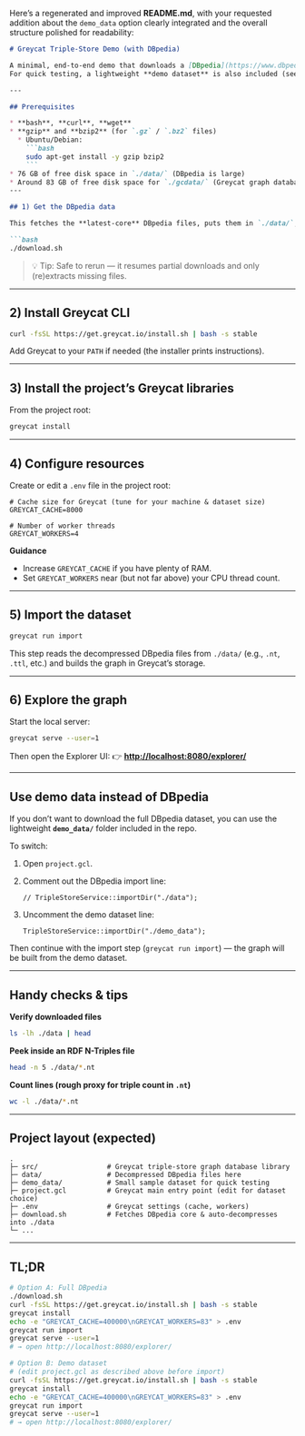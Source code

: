Here’s a regenerated and improved **README.md**, with your requested addition about the `demo_data` option clearly integrated and the overall structure polished for readability:

````markdown
# Greycat Triple-Store Demo (with DBpedia)

A minimal, end-to-end demo that downloads a [DBpedia](https://www.dbpedia.org/) snapshot, imports it into **Greycat**, and lets you explore the data as a knowledge graph.  
For quick testing, a lightweight **demo dataset** is also included (see [Use demo data instead of DBpedia](#use-demo-data-instead-of-dbpedia)).

---

## Prerequisites

* **bash**, **curl**, **wget**
* **gzip** and **bzip2** (for `.gz` / `.bz2` files)
  * Ubuntu/Debian:  
    ```bash
    sudo apt-get install -y gzip bzip2
    ```
* 76 GB of free disk space in `./data/` (DBpedia is large)
* Around 83 GB of free disk space for `./gcdata/` (Greycat graph database)
---

## 1) Get the DBpedia data

This fetches the **latest-core** DBpedia files, puts them in `./data/`, and auto-decompresses archives:

```bash
./download.sh
````

> 💡 Tip: Safe to rerun — it resumes partial downloads and only (re)extracts missing files.

---

## 2) Install Greycat CLI

```bash
curl -fsSL https://get.greycat.io/install.sh | bash -s stable
```

Add Greycat to your `PATH` if needed (the installer prints instructions).

---

## 3) Install the project’s Greycat libraries

From the project root:

```bash
greycat install
```

---

## 4) Configure resources

Create or edit a `.env` file in the project root:

```env
# Cache size for Greycat (tune for your machine & dataset size)
GREYCAT_CACHE=8000

# Number of worker threads
GREYCAT_WORKERS=4
```

**Guidance**

* Increase `GREYCAT_CACHE` if you have plenty of RAM.
* Set `GREYCAT_WORKERS` near (but not far above) your CPU thread count.

---

## 5) Import the dataset

```bash
greycat run import
```

This step reads the decompressed DBpedia files from `./data/` (e.g., `.nt`, `.ttl`, etc.) and builds the graph in Greycat’s storage.

---

## 6) Explore the graph

Start the local server:

```bash
greycat serve --user=1
```

Then open the Explorer UI:
👉 **[http://localhost:8080/explorer/](http://localhost:8080/explorer/)**

---

## Use demo data instead of DBpedia

If you don’t want to download the full DBpedia dataset, you can use the lightweight **`demo_data/`** folder included in the repo.

To switch:

1. Open `project.gcl`.
2. Comment out the DBpedia import line:

   ```gcl
   // TripleStoreService::importDir("./data");
   ```
3. Uncomment the demo dataset line:

   ```gcl
   TripleStoreService::importDir("./demo_data");
   ```

Then continue with the import step (`greycat run import`) — the graph will be built from the demo dataset.

---

## Handy checks & tips

**Verify downloaded files**

```bash
ls -lh ./data | head
```

**Peek inside an RDF N-Triples file**

```bash
head -n 5 ./data/*.nt
```

**Count lines (rough proxy for triple count in `.nt`)**

```bash
wc -l ./data/*.nt
```

---

## Project layout (expected)

```
.
├─ src/                 # Greycat triple-store graph database library
├─ data/                # Decompressed DBpedia files here
├─ demo_data/           # Small sample dataset for quick testing
├─ project.gcl          # Greycat main entry point (edit for dataset choice)
├─ .env                 # Greycat settings (cache, workers)
├─ download.sh          # Fetches DBpedia core & auto-decompresses into ./data
└─ ...
```

---

## TL;DR

```bash
# Option A: Full DBpedia
./download.sh
curl -fsSL https://get.greycat.io/install.sh | bash -s stable
greycat install
echo -e "GREYCAT_CACHE=400000\nGREYCAT_WORKERS=83" > .env
greycat run import
greycat serve --user=1
# → open http://localhost:8080/explorer/

# Option B: Demo dataset
# (edit project.gcl as described above before import)
curl -fsSL https://get.greycat.io/install.sh | bash -s stable
greycat install
echo -e "GREYCAT_CACHE=400000\nGREYCAT_WORKERS=83" > .env
greycat run import
greycat serve --user=1
# → open http://localhost:8080/explorer/
```

